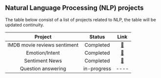 ## Natural Language Processing (NLP) projects

The table below consist of a list of projects related to NLP, the table will be updated continuity.

|       Project       |   Status  | Link |
| :-----------------: | :-------: | :--: |
| IMDB movie reviews sentiment | Completed | [🔗](https://github.com/engm89/NLP_Projects/tree/main/IMDB_dataset_NLP) |
| Emotion/Intent | Completed |  [🔗](https://github.com/engm89/NLP_Projects/tree/main/sentiment_analysis) |
| Sentiment News | Completed |  [🔗](https://github.com/engm89/NLP_Projects/tree/main/sentiment_news) |
| Question answering | in-progress | ---- |